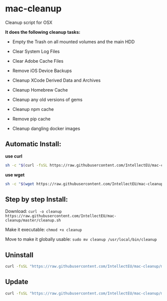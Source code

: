 # mac-cleanup
Cleanup script for OSX

**It does the following cleanup tasks:**
* Empty the Trash on all mounted volumes and the main HDD
* Clear System Log Files
* Clear Adobe Cache Files
* Remove iOS Device Backups
* Cleanup XCode Derived Data and Archives
* Cleanup Homebrew Cache
* Cleanup any old versions of gems
* Cleanup npm cache
* Remove pip cache

* Cleanup dangling docker images

## Automatic Install:

**use curl**

```bash
sh -c "$(curl -fsSL https://raw.githubusercontent.com/IntellectEU/mac-cleanup/master/installer.sh)"
```

**use wget**

```bash
sh -c "$(wget https://raw.githubusercontent.com/IntellectEU/mac-cleanup/master/installer.sh -O -)"
```

## Step by step Install:
Download:
`curl -o cleanup https://raw.githubusercontent.com/IntellectEU/mac-cleanup/master/cleanup.sh`

Make it executable:
`chmod +x cleanup`

Move to make it globally usable:
`sudo mv cleanup /usr/local/bin/cleanup`


## Uninstall

```bash
curl -fsSL "https://raw.githubusercontent.com/IntellectEU/mac-cleanup/master/installer.sh" | bash -s uninstall
```

## Update

```bash
curl -fsSL "https://raw.githubusercontent.com/IntellectEU/mac-cleanup/master/installer.sh" | bash -s update
```
